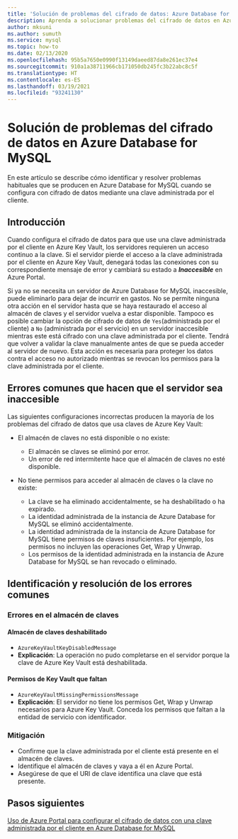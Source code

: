 ```yaml
---
title: 'Solución de problemas del cifrado de datos: Azure Database for MySQL'
description: Aprenda a solucionar problemas del cifrado de datos en Azure Database for MySQL.
author: mksuni
ms.author: sumuth
ms.service: mysql
ms.topic: how-to
ms.date: 02/13/2020
ms.openlocfilehash: 95b5a7650e0990f13149daeed87da8e261ec37e4
ms.sourcegitcommit: 910a1a38711966cb171050db245fc3b22abc8c5f
ms.translationtype: HT
ms.contentlocale: es-ES
ms.lasthandoff: 03/19/2021
ms.locfileid: "93241130"
---
```

# <a name="troubleshoot-data-encryption-in-azure-database-for-mysql"></a>Solución de problemas del cifrado de datos en Azure Database for MySQL

En este artículo se describe cómo identificar y resolver problemas habituales que se producen en Azure Database for MySQL cuando se configura con cifrado de datos mediante una clave administrada por el cliente.

## <a name="introduction"></a>Introducción

Cuando configura el cifrado de datos para que use una clave administrada por el cliente en Azure Key Vault, los servidores requieren un acceso continuo a la clave. Si el servidor pierde el acceso a la clave administrada por el cliente en Azure Key Vault, denegará todas las conexiones con su correspondiente mensaje de error y cambiará su estado a ***Inaccesible*** en Azure Portal.

Si ya no se necesita un servidor de Azure Database for MySQL inaccesible, puede eliminarlo para dejar de incurrir en gastos. No se permite ninguna otra acción en el servidor hasta que se haya restaurado el acceso al almacén de claves y el servidor vuelva a estar disponible. Tampoco es posible cambiar la opción de cifrado de datos de `Yes`(administrada por el cliente) a `No` (administrada por el servicio) en un servidor inaccesible mientras este está cifrado con una clave administrada por el cliente. Tendrá que volver a validar la clave manualmente antes de que se pueda acceder al servidor de nuevo. Esta acción es necesaria para proteger los datos contra el acceso no autorizado mientras se revocan los permisos para la clave administrada por el cliente.

## <a name="common-errors-that-cause-the-server-to-become-inaccessible"></a>Errores comunes que hacen que el servidor sea inaccesible

Las siguientes configuraciones incorrectas producen la mayoría de los problemas del cifrado de datos que usa claves de Azure Key Vault:

- El almacén de claves no está disponible o no existe:
  - El almacén se claves se eliminó por error.
  - Un error de red intermitente hace que el almacén de claves no esté disponible.

- No tiene permisos para acceder al almacén de claves o la clave no existe:
  - La clave se ha eliminado accidentalmente, se ha deshabilitado o ha expirado.
  - La identidad administrada de la instancia de Azure Database for MySQL se eliminó accidentalmente.
  - La identidad administrada de la instancia de Azure Database for MySQL tiene permisos de claves insuficientes. Por ejemplo, los permisos no incluyen las operaciones Get, Wrap y Unwrap.
  - Los permisos de la identidad administrada en la instancia de Azure Database for MySQL se han revocado o eliminado.

## <a name="identify-and-resolve-common-errors"></a>Identificación y resolución de los errores comunes

### <a name="errors-on-the-key-vault"></a>Errores en el almacén de claves

#### <a name="disabled-key-vault"></a>Almacén de claves deshabilitado

- `AzureKeyVaultKeyDisabledMessage`
- **Explicación**: La operación no pudo completarse en el servidor porque la clave de Azure Key Vault está deshabilitada.

#### <a name="missing-key-vault-permissions"></a>Permisos de Key Vault que faltan

- `AzureKeyVaultMissingPermissionsMessage`
- **Explicación**: El servidor no tiene los permisos Get, Wrap y Unwrap necesarios para Azure Key Vault. Conceda los permisos que faltan a la entidad de servicio con identificador.

### <a name="mitigation"></a>Mitigación

- Confirme que la clave administrada por el cliente está presente en el almacén de claves.
- Identifique el almacén de claves y vaya a él en Azure Portal.
- Asegúrese de que el URI de clave identifica una clave que está presente.

## <a name="next-steps"></a>Pasos siguientes

[Uso de Azure Portal para configurar el cifrado de datos con una clave administrada por el cliente en Azure Database for MySQL](howto-data-encryption-portal.md)
